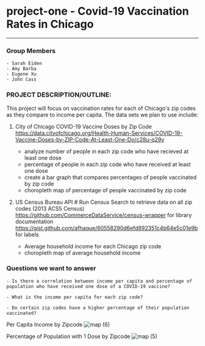 # project-one - Covid-19 Vaccination Rates in Chicago
-----------------------------------------

### Group Members 
    - Sarah Eiden
    - Amy Barba
    - Eugene Xu 
    - John Cass

### PROJECT DESCRIPTION/OUTLINE:
This project will focus on vaccination rates for each of Chicago's zip codes as they compare to income per capita. 
The data sets we plan to use include:

1. City of Chicago COVID-19 Vaccine Doses by Zip Code https://data.cityofchicago.org/Health-Human-Services/COVID-19-Vaccine-Doses-by-ZIP-Code-At-Least-One-Do/c28u-q29v
    - analyze number of people in each zip code who have recieved at least one dose
    - percentage of people in each zip code who have received at least one dose
    - create a bar graph that compares percentages of people vaccinated by zip code
    - choropleth map of percentage of people vaccinated by zip code


2. US Census Bureau API # Run Census Search to retrieve data on all zip codes (2013 ACS5 Census)
https://github.com/CommerceDataService/census-wrapper for library documentation
https://gist.github.com/afhaque/60558290d6efd892351c4b64e5c01e9b for labels
    - Average household income for each Chicago zip code
    - choropleth map of average household income

### Questions we want to answer

    - Is there a correlation between income per capita and percentage of population who have received one dose of a COVID-19 vaccine?

    - What is the income per capita for each zip code?
    
    - Do certain zip codes have a higher percentage of their population vaccinated? 
    
Per Capita Income by Zipcode
![map (6)](https://user-images.githubusercontent.com/68086211/113487734-5273a480-947f-11eb-85bf-a50d056dd0d4.png)

Percentage of Population with 1 Dose by Zipcode
![map (5)](https://user-images.githubusercontent.com/68086211/113487739-599ab280-947f-11eb-9792-cb8e16f4768d.png)

    

